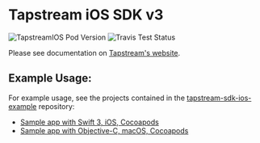 Tapstream iOS SDK v3
===

![TapstreamIOS Pod Version](https://img.shields.io/cocoapods/v/TapstreamIOS.svg?style=flat)
![Travis Test Status](https://img.shields.io/travis/tapstream/tapstream-sdk-ios.svg)

Please see documentation on [Tapstream's website](https://tapstream.com/developer/).

Example Usage:
---------------

For example usage, see the projects contained in the [tapstream-sdk-ios-example](https://github.com/tapstream/tapstream-sdk-ios-example/) repository:

* [Sample app with Swift 3, iOS, Cocoapods](https://github.com/tapstream/tapstream-sdk-ios-example/tree/master/example-ios-cocoapods)
* [Sample app with Objective-C, macOS, Cocoapods](https://github.com/tapstream/tapstream-sdk-ios-example/tree/master/example-mac-cocoapods)
